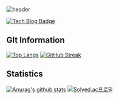 ![header](https://capsule-render.vercel.app/api?type=wave&color=#7BB4E3&height=300&section=header&text=Lwonbin&fontSize=90)

[![Tech Blog Badge](http://img.shields.io/badge/-Tech%20blog-black?style=flat-square&logo=github&link=https://lwb9036.tistory.com/)](https://lwb9036.tistory.com/)

## GIt Information
[![Top Langs](https://github-readme-stats.vercel.app/api/top-langs/?username=Lwonbin)](https://github.com/Lwonbin/Lwonbin)  [![GitHub Streak](https://streak-stats.demolab.com/?user=Lwonbin&theme=dark)](https://git.io/streak-stats)


## Statistics
[![Anurag's github stats](https://github-readme-stats.vercel.app/api?username=Lwonbin)](https://github.com/Lwonbin/Lwonbin)  [![Solved.ac프로필](http://mazassumnida.wtf/api/v2/generate_badge?boj=lwb9036)](https://solved.ac/lwb9036)

